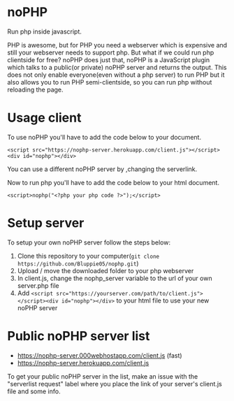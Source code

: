 # noPHP
Run php inside javascript.

PHP is awesome, but for PHP you need a webserver which is expensive and still your webserver needs to support php. But what if we could run php clientside for free? noPHP does just that, noPHP is a JavaScript plugin which talks to a public(or private) noPHP server and returns the output. This does not only enable everyone(even without a php server) to run PHP but it also allows you to run PHP semi-clientside, so you can run php without reloading the page.

# Usage client
To use noPHP you'll have to add the code below to your document.

```<script src="https://nophp-server.herokuapp.com/client.js"></script><div id="nophp"></div>```

You can use a different noPHP server by ,changing the serverlink.

Now to run php you'll have to add the code below to your html document.

```<script>nophp("<?php your php code ?>");</script>```

# Setup server
To setup your own noPHP server follow the steps below:
1. Clone this repository to your computer(```git clone https://github.com/Bluppie05/nophp.git```)
2. Upload / move the downloaded folder to your php webserver
3. In client.js, change the nophp_server variable to the url of your own server.php file
4. Add ```<script src="https://yourserver.com/path/to/client.js"></script><div id="nophp"></div>``` to your html file to use your new noPHP server

# Public noPHP server list
- https://nophp-server.000webhostapp.com/client.js (fast)
- https://nophp-server.herokuapp.com/client.js

To get your public noPHP server in the list, make an issue with the "serverlist request" label where you place the link of your server's client.js file and some info.
